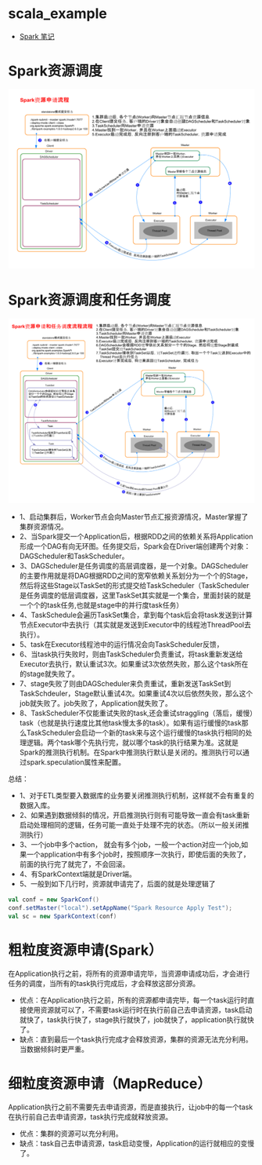 # scala_example

* [Spark 笔记](https://github.com/Hongten/scala_example/blob/master/Spark%20Note.sql)



# Spark资源调度

![Example](https://github.com/Hongten/scala_example/blob/master/resources/spark_resources_apply.png)


# Spark资源调度和任务调度

![Example](https://github.com/Hongten/scala_example/blob/master/resources/spark_resources_apply_and_task_process_flow.png)


* 1、启动集群后，Worker节点会向Master节点汇报资源情况，Master掌握了集群资源情况。
* 2、当Spark提交一个Application后，根据RDD之间的依赖关系将Application形成一个DAG有向无环图。任务提交后，Spark会在Driver端创建两个对象：DAGScheduler和TaskScheduler。
* 3、DAGScheduler是任务调度的高层调度器，是一个对象。DAGScheduler的主要作用就是将DAG根据RDD之间的宽窄依赖关系划分为一个个的Stage，然后将这些Stage以TaskSet的形式提交给TaskScheduler（TaskScheduler是任务调度的低层调度器，这里TaskSet其实就是一个集合，里面封装的就是一个个的task任务,也就是stage中的并行度task任务）
* 4、TaskSchedule会遍历TaskSet集合，拿到每个task后会将task发送到计算节点Executor中去执行（其实就是发送到Executor中的线程池ThreadPool去执行）。
* 5、task在Executor线程池中的运行情况会向TaskScheduler反馈，
* 6、当task执行失败时，则由TaskScheduler负责重试，将task重新发送给Executor去执行，默认重试3次。如果重试3次依然失败，那么这个task所在的stage就失败了。
* 7、stage失败了则由DAGScheduler来负责重试，重新发送TaskSet到TaskSchdeuler，Stage默认重试4次。如果重试4次以后依然失败，那么这个job就失败了。job失败了，Application就失败了。
* 8、TaskScheduler不仅能重试失败的task,还会重试straggling（落后，缓慢）task（也就是执行速度比其他task慢太多的task）。如果有运行缓慢的task那么TaskScheduler会启动一个新的task来与这个运行缓慢的task执行相同的处理逻辑。两个task哪个先执行完，就以哪个task的执行结果为准。这就是Spark的推测执行机制。在Spark中推测执行默认是关闭的。推测执行可以通过spark.speculation属性来配置。

总结：
* 1、对于ETL类型要入数据库的业务要关闭推测执行机制，这样就不会有重复的数据入库。
* 2、如果遇到数据倾斜的情况，开启推测执行则有可能导致一直会有task重新启动处理相同的逻辑，任务可能一直处于处理不完的状态。（所以一般关闭推测执行）
* 3、一个job中多个action， 就会有多个job，一般一个action对应一个job,如果一个application中有多个job时，按照顺序一次执行，即使后面的失败了，前面的执行完了就完了，不会回滚。
* 4、有SparkContext端就是Driver端。
* 5、一般到如下几行时，资源就申请完了，后面的就是处理逻辑了
```scala
val conf = new SparkConf()
conf.setMaster("local").setAppName("Spark Resource Apply Test");
val sc = new SparkContext(conf)
```

# 粗粒度资源申请(Spark）

在Application执行之前，将所有的资源申请完毕，当资源申请成功后，才会进行任务的调度，当所有的task执行完成后，才会释放这部分资源。
* 优点：在Application执行之前，所有的资源都申请完毕，每一个task运行时直接使用资源就可以了，不需要task运行时在执行前自己去申请资源，task启动就快了，task执行快了，stage执行就快了，job就快了，application执行就快了。
* 缺点：直到最后一个task执行完成才会释放资源，集群的资源无法充分利用。当数据倾斜时更严重。

# 细粒度资源申请（MapReduce）

Application执行之前不需要先去申请资源，而是直接执行，让job中的每一个task在执行前自己去申请资源，task执行完成就释放资源。
* 优点：集群的资源可以充分利用。
* 缺点：task自己去申请资源，task启动变慢，Application的运行就相应的变慢了。